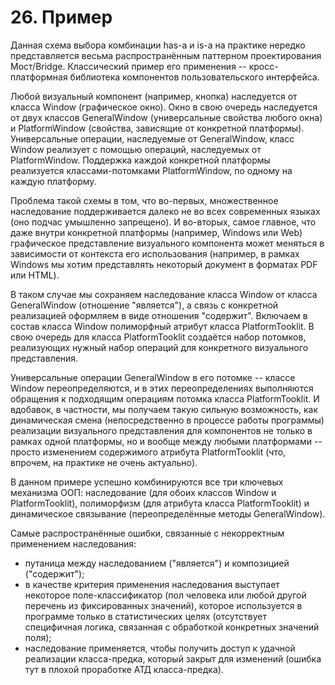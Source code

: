 # 26. Пример

Данная схема выбора комбинации has-a и is-a на практике нередко представляется весьма распространённым паттерном проектирования Мост/Bridge. Классический пример его применения -- кросс-платформная библиотека компонентов пользовательского интерфейса.

Любой визуальный компонент (например, кнопка) наследуется от класса Window (графическое окно). Окно в свою очередь наследуется от двух классов GeneralWindow (универсальные свойства любого окна) и PlatformWindow (свойства, зависящие от конкретной платформы). Универсальные операции, наследуемые от GeneralWindow, класс Window реализует с помощью операций, наследуемых от PlatformWindow.
Поддержка каждой конкретной платформы реализуется классами-потомками PlatformWindow, по одному на каждую платформу.

Проблема такой схемы в том, что во-первых, множественное наследование поддерживается далеко не во всех современных языках (оно подчас умышленно запрещено). И во-вторых, самое главное, что даже внутри конкретной платформы (например, Windows или Web) графическое представление визуального компонента может меняться в зависимости от контекста его использования (например, в рамках Windows мы хотим представлять некоторый документ в форматах PDF или HTML).

В таком случае мы сохраняем наследование класса Window от класса GeneralWindow (отношение "является"), а связь с конкретной реализацией оформляем в виде отношения "содержит". Включаем в состав класса Window полиморфный атрибут класса PlatformTooklit. В свою очередь для класса PlatformTooklit создаётся набор потомков, реализующих нужный набор операций для конкретного визуального представления.

Универсальные операции GeneralWindow в его потомке -- классе Window переопределяются, и в этих переопределениях выполняются обращения к подходящим операциям потомка класса PlatformTooklit. И вдобавок, в частности, мы получаем такую сильную возможность, как динамическая смена (непосредственно в процессе работы программы) реализации визуального представления для компонентов не только в рамках одной платформы, но и вообще между любыми платформами -- просто изменением содержимого атрибута PlatformTooklit (что, впрочем, на практике не очень актуально).

В данном примере успешно комбинируются все три ключевых механизма ООП: наследование (для обоих классов Window и PlatformTooklit), полиморфизм (для атрибута класса PlatformTooklit) и динамическое связывание (переопределённые методы GeneralWindow).

Самые распространённые ошибки, связанные с некорректным применением наследования:

- путаница между наследованием ("является") и композицией ("содержит");
- в качестве критерия применения наследования выступает некоторое поле-классификатор (пол человека или любой другой перечень из фиксированных значений), которое используется в программе только в статистических целях (отсутствует специфичная логика, связанная с обработкой конкретных значений поля);
- наследование применяется, чтобы получить доступ к удачной реализации класса-предка, который закрыт для изменений (ошибка тут в плохой проработке АТД класса-предка).
